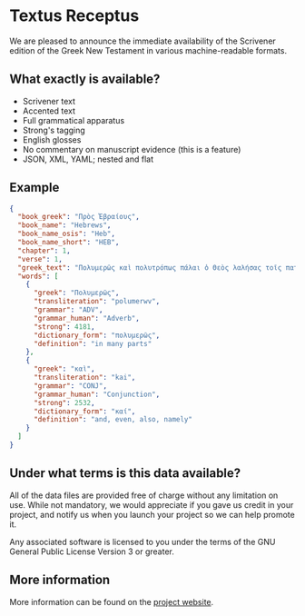 # Textus Receptus

We are pleased to announce the immediate availability of the Scrivener
edition of the Greek New Testament in various machine-readable formats.

## What exactly is available?

- Scrivener text
- Accented text
- Full grammatical apparatus
- Strong's tagging
- English glosses
- No commentary on manuscript evidence (this is a feature)
- JSON, XML, YAML; nested and flat

## Example

```json
{
  "book_greek": "Πρὸς Ἑβραίους",
  "book_name": "Hebrews",
  "book_name_osis": "Heb",
  "book_name_short": "HEB",
  "chapter": 1,
  "verse": 1,
  "greek_text": "Πολυμερῶς καὶ πολυτρόπως πάλαι ὁ Θεὸς λαλήσας τοῖς πατράσιν ἐν τοῖς προφήταις,",
  "words": [
    {
      "greek": "Πολυμερῶς",
      "transliteration": "polumerwv",
      "grammar": "ADV",
      "grammar_human": "Adverb",
      "strong": 4181,
      "dictionary_form": "πολυμερῶς",
      "definition": "in many parts"
    },
    {
      "greek": "καὶ",
      "transliteration": "kai",
      "grammar": "CONJ",
      "grammar_human": "Conjunction",
      "strong": 2532,
      "dictionary_form": "καί",
      "definition": "and, even, also, namely"
    }
  ]
}
```

## Under what terms is this data available?

All of the data files are provided free of charge without any limitation on
use. While not mandatory, we would appreciate if you gave us credit in your
project, and notify us when you launch your project so we can help promote it.

Any associated software is licensed to you under the terms of the GNU General
Public License Version 3 or greater.

## More information

More information can be found on the [project
website](https://honza.pokorny.ca/textus-receptus/).
